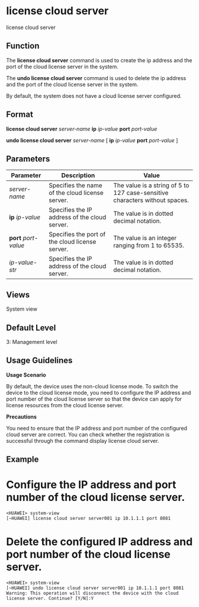 license cloud server
====================

license cloud server

Function
--------



The **license cloud server** command is used to create the ip address and the port of the cloud license server in the system.

The **undo license cloud server** command is used to delete the ip address and the port of the cloud license server in the system.



By default, the system does not have a cloud license server configured.


Format
------

**license cloud server** *server-name* **ip** *ip-value* **port** *port-value*

**undo license cloud server** *server-name* [ **ip** *ip-value* **port** *port-value* ]


Parameters
----------

| Parameter | Description | Value |
| --- | --- | --- |
| *server-name* | Specifies the name of the cloud license server. | The value is a string of 5 to 127 case-sensitive characters without spaces. |
| **ip** *ip-value* | Specifies the IP address of the cloud server. | The value is in dotted decimal notation. |
| **port** *port-value* | Specifies the port of the cloud license server. | The value is an integer ranging from 1 to 65535. |
| *ip-value-str* | Specifies the IP address of the cloud server. | The value is in dotted decimal notation. |



Views
-----

System view


Default Level
-------------

3: Management level


Usage Guidelines
----------------

**Usage Scenario**

By default, the device uses the non-cloud license mode. To switch the device to the cloud license mode, you need to configure the IP address and port number of the cloud license server so that the device can apply for license resources from the cloud license server.

**Precautions**

You need to ensure that the IP address and port number of the configured cloud server are correct. You can check whether the registration is successful through the command display license cloud server.


Example
-------

# Configure the IP address and port number of the cloud license server.
```
<HUAWEI> system-view
[~HUAWEI] license cloud server server001 ip 10.1.1.1 port 8081

```

# Delete the configured IP address and port number of the cloud license server.
```
<HUAWEI> system-view
[~HUAWEI] undo license cloud server server001 ip 10.1.1.1 port 8081
Warning: This operation will disconnect the device with the cloud license server. Continue? [Y/N]:Y

```